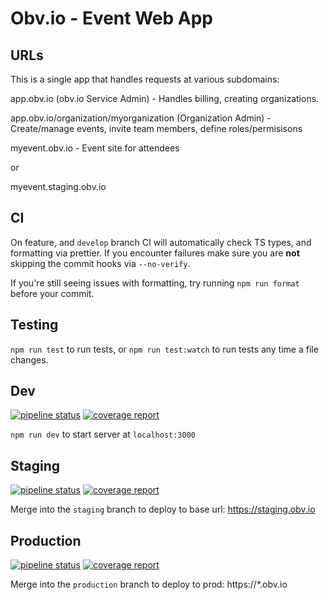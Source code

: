# Obv.io - Event Web App

## URLs

This is a single app that handles requests at various subdomains:

app.obv.io (obv.io Service Admin) - Handles billing, creating organizations.

app.obv.io/organization/myorganization (Organization Admin) - Create/manage
events, invite team members, define roles/permisisons

myevent.obv.io - Event site for attendees

or

myevent.staging.obv.io

## CI

On feature, and `develop` branch CI will automatically check TS types, and
formatting via prettier. If you encounter failures make sure you are **not**
skipping the commit hooks via `--no-verify`.

If you're still seeing issues with formatting, try running `npm run format`
before your commit.

## Testing

`npm run test` to run tests, or `npm run test:watch` to run tests any time a
file changes.

## Dev

[![pipeline status](https://gitlab.com/obviobysage/event/web/badges/develop/pipeline.svg)](https://gitlab.com/obviobysage/event/web/-/commits/develop)
[![coverage report](https://gitlab.com/obviobysage/event/web/badges/develop/coverage.svg)](https://gitlab.com/obviobysage/event/web/-/commits/develop)

`npm run dev` to start server at `localhost:3000`

## Staging

[![pipeline status](https://gitlab.com/obviobysage/event/web/badges/staging/pipeline.svg)](https://gitlab.com/obviobysage/event/web/-/commits/staging)
[![coverage report](https://gitlab.com/obviobysage/event/web/badges/staging/coverage.svg)](https://gitlab.com/obviobysage/event/web/-/commits/staging)

Merge into the `staging` branch to deploy to base url: https://staging.obv.io

## Production

[![pipeline status](https://gitlab.com/obviobysage/event/web/badges/production/pipeline.svg)](https://gitlab.com/obviobysage/event/web/-/commits/production)
[![coverage report](https://gitlab.com/obviobysage/event/web/badges/production/coverage.svg)](https://gitlab.com/obviobysage/event/web/-/commits/production)

Merge into the `production` branch to deploy to prod: https://\*.obv.io
